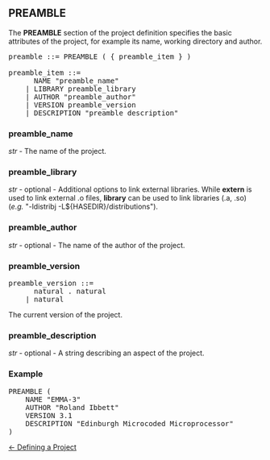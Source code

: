 ## PREAMBLE

The **PREAMBLE** section of the project definition specifies the basic attributes of the project, for example its name, working directory and author.

<pre>preamble ::= PREAMBLE ( { preamble_item } )

preamble_item ::=
      NAME "preamble_name"
    | LIBRARY preamble_library
    | AUTHOR "preamble_author"
    | VERSION preamble_version
    | DESCRIPTION "preamble_description"
</pre>

### preamble_name

*str* - The name of the project.

### preamble_library

*str* - optional - Additional options to link external libraries.  While **extern** is used to link external .o files, **library** can be used to link libraries (.a, .so) (*e.g.* "-ldistribj -L${HASEDIR}/distributions").

### preamble_author

*str* - optional - The name of the author of the project.

### preamble_version

<pre>preamble_version ::=
      natural . natural
    | natural
</pre>  

The current version of the project.

### preamble_description

*str* - optional - A string describing an aspect of the project.

### Example

<pre>
PREAMBLE (
    NAME "EMMA-3"
    AUTHOR "Roland Ibbett"
    VERSION 3.1
    DESCRIPTION "Edinburgh Microcoded Microprocessor"
)
</pre>

[<- Defining a Project](<project.md>)
